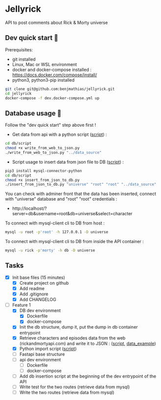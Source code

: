 # Jellyrick

API to post comments about Rick & Morty universe

## Dev quick start 🚀

Prerequisites:

- git installed
- Linux, Mac or WSL environment
- docker and docker-compose installed : https://docs.docker.com/compose/install/
- python3, python3-pip installed

```bash
git clone git@github.com:benjmathias/jellyrick.git
cd jellyrick
docker-compose -f dev.docker-compose.yml up
```

## Database usage 📙

Follow the "dev quick start" step above first !

- Get data from api with a python script ([script](./db/script/write_from_web_to_json.py)) :

```bash
cd db/script
chmod +x write_from_web_to_json.py
./write_from_web_to_json.py "../data_source"
```

- Script usage to insert data from json file to DB ([script](./db/script/insert_from_json_to_db.py)) :

```bash
pip3 install mysql-connector-python
cd db/script
chmod +x insert_from_json_to_db.py
./insert_from_json_to_db.py "universe" "root" "root" "../data_source"
```

You can check with adminer front that the data has been inserted, connect with "universe" database and "root" "root"
credentials :

- http://localhost/?server=db&username=root&db=universe&select=character

To connect with mysql-client cli to DB from host :

```bash
mysql -u root -p'root' -h 127.0.0.1 -D universe
```

To connect with mysql-client cli to DB from inside the API container :

```bash
mysql -u rick -p'morty' -h db -D universe
```

## Tasks

- [x]  Init base files (15 minutes)
    - [x]  Create project on github
    - [x]  Add readme
    - [x]  Add .gitignore
    - [x]  Add CHANGELOG
- [ ]  Feature 1
    - [x]  DB dev environment
        - [x]  Dockerfile
        - [x]  docker-compose
    - [x]  Init the db structure, dump it, put the dump in db container entrypoint
    - [x]  Retrieve characters and episodes data from the web (rickandmortyapi.com) and write it to
      JSON : ([script](./db/script/write_from_web_to_json.py), [data_example](./db/data_source/rick_data_episode.json))
    - [x]  Python import script ([script](./db/script/insert_from_json_to_db.py))
    - [ ]  Fastapi base structure
    - [ ]  api dev environment
        - [ ]  Dockerfile
        - [ ]  docker-compose
    - [ ]  Add db insertion script at the beginning of the dev entrypoint of the API
    - [ ]  Write test for the two routes (retrieve data from mysql)
    - [ ]  Write the two routes (retrieve data from mysql)